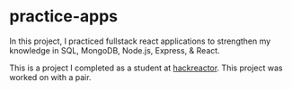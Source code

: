 # practice-apps

In this project, I practiced fullstack react applications to strengthen my knowledge in SQL, MongoDB, Node.js, Express, & React. 

This is a project I completed as a student at [hackreactor](http://hackreactor.com). This project was worked on with a pair.
